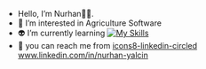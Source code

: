 - Hello, I’m Nurhan👋😊.
- 👀 I’m interested in Agriculture Software
- 👽 I’m currently learning [![My Skills](https://skills.thijs.gg/icons?i=java,py,c,figma&theme=dark)](https://skills.thijs.gg)
- 🔗 you can reach me from [icons8-linkedin-circled](https://user-images.githubusercontent.com/80642290/182429276-b3d2241c-df51-4463-bb0d-b2ba9be85b74.gif) www.linkedin.com/in/nurhan-yalcin


